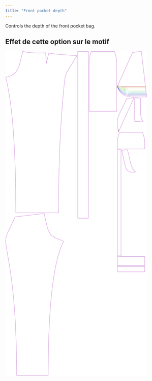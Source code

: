 ```yaml
---
title: "Front pocket depth"
---
```


Controls the depth of the front pocket bag.

## Effet de cette option sur le motif

![Cette image montre l'effet de cette option en superposant plusieurs variantes qui ont une valeur différente pour cette option](charlie_frontpocketdepth_sample.svg "Effet de cette option sur le modèle")
